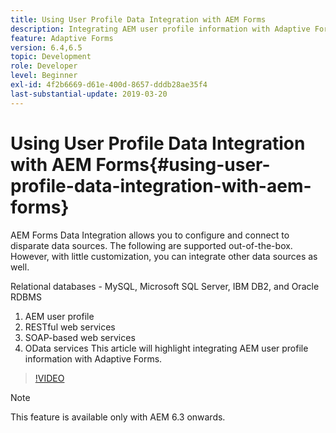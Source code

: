 ```yaml
---
title: Using User Profile Data Integration with AEM Forms
description: Integrating AEM user profile information with Adaptive Forms
feature: Adaptive Forms
version: 6.4,6.5
topic: Development
role: Developer
level: Beginner
exl-id: 4f2b6669-d61e-400d-8657-dddb28ae35f4
last-substantial-update: 2019-03-20
---
```

# Using User Profile Data Integration with AEM Forms{#using-user-profile-data-integration-with-aem-forms}

AEM Forms Data Integration allows you to configure and connect to disparate data sources. The following are supported out-of-the-box. However, with little customization, you can integrate other data sources as well.

Relational databases - MySQL, Microsoft SQL Server, IBM DB2, and Oracle RDBMS

1. AEM user profile
1. RESTful web services
1. SOAP-based web services
1. OData services
This article will highlight integrating AEM user profile information with Adaptive Forms.

>[!VIDEO](https://video.tv.adobe.com/v/17432/?quality=9&learn=on)

>[!NOTE]
>
>This feature is available only with AEM 6.3 onwards.
